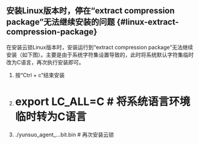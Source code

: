 ## 安装Linux版本时，停在“extract compression package”无法继续安装的问题 {#linux-extract-compression-package}

在安装云锁Linux版本时，安装运行到“extract compression package”无法继续安装（如下图）。主要是由于系统字符集设置导致的，此时将系统默认字符集临时改为C语言，再次执行安装即可。

1.  按“Ctrl + c”结束安装
2.  # export LC_ALL=C # 将系统语言环境临时转为C语言
3.  ./yunsuo_agent_...bit.bin # 再次安装云锁